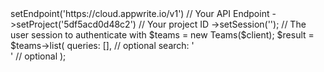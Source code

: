 <?php

use Appwrite\Client;
use Appwrite\Services\Teams;

$client = (new Client())
    ->setEndpoint('https://cloud.appwrite.io/v1') // Your API Endpoint
    ->setProject('5df5acd0d48c2') // Your project ID
    ->setSession(''); // The user session to authenticate with

$teams = new Teams($client);

$result = $teams->list(
    queries: [], // optional
    search: '<SEARCH>' // optional
);